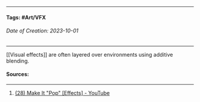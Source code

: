__________________________________________________________________________
#### **Tags:** #Art/VFX
###### *Date of Creation: 2023-10-01*
__________________________________________________________________________

[[Visual effects]] are often layered over environments using additive blending.
#### Sources:
__________________________________________________________________________
1. [(28) Make It "Pop" [Effects] - YouTube](https://www.youtube.com/watch?v=kcYDrtRvuKg&list=PLgKCjZ2WsVLSllvUzbkHIQurVIJdhAQ4m&index=16&ab_channel=MasahiroSakuraionCreatingGames)